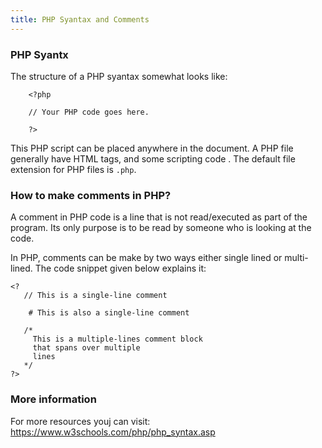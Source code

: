 ```yaml
---
title: PHP Syantax and Comments
---
```


### PHP Syantx

The structure of a PHP syantax somewhat looks like:

```shell
    <?php
    
    // Your PHP code goes here.
    
    ?>
```
This PHP script can be placed anywhere in the document.
A PHP file generally have HTML tags, and some scripting code .
The default file extension for PHP files is `.php`.
 
 ### How to make comments in PHP?
 
A comment in PHP code is a line that is not read/executed as part of the program. Its only purpose is to be read by someone who is looking at the code.

In PHP, comments can be make by two ways either single lined or multi-lined.
The code snippet given below explains it:

```shell
<?
   // This is a single-line comment

    # This is also a single-line comment

   /*
     This is a multiple-lines comment block
     that spans over multiple
     lines
   */
?>
```

### More information

For more resources youj can visit: https://www.w3schools.com/php/php_syntax.asp